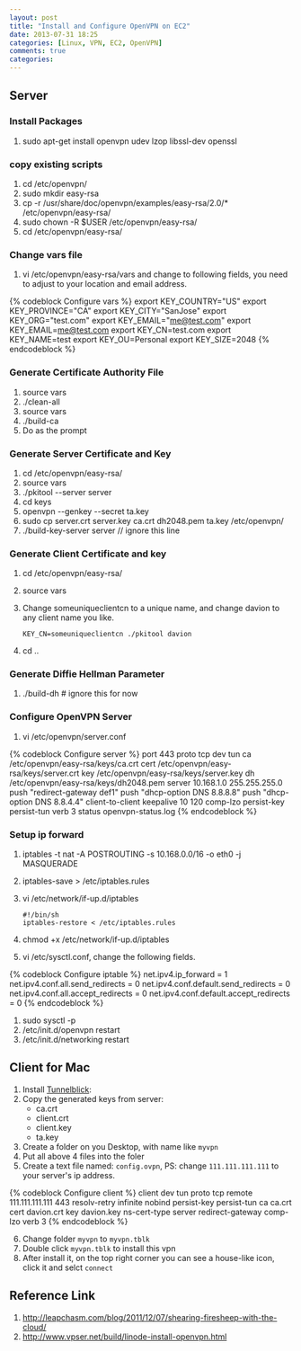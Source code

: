 ```yaml
---
layout: post
title: "Install and Configure OpenVPN on EC2"
date: 2013-07-31 18:25
categories: [Linux, VPN, EC2, OpenVPN]
comments: true
categories: 
---
```

## Server
### Install Packages
1. sudo apt-get install openvpn udev lzop libssl-dev openssl

### copy existing scripts
1. cd /etc/openvpn/
1. sudo mkdir easy-rsa
1. cp -r /usr/share/doc/openvpn/examples/easy-rsa/2.0/* /etc/openvpn/easy-rsa/
1. sudo chown -R $USER /etc/openvpn/easy-rsa/
1. cd /etc/openvpn/easy-rsa/

### Change vars file
1. vi /etc/openvpn/easy-rsa/vars and change to following fields, you need to adjust to your location and email address.

{% codeblock Configure vars %}
export KEY_COUNTRY="US"
export KEY_PROVINCE="CA"
export KEY_CITY="SanJose"
export KEY_ORG="test.com"
export KEY_EMAIL="me@test.com"
export KEY_EMAIL=me@test.com
export KEY_CN=test.com
export KEY_NAME=test
export KEY_OU=Personal
export KEY_SIZE=2048
{% endcodeblock %}

### Generate Certificate Authority File
1. source vars
1. ./clean-all
1. source vars
1. ./build-ca
1. Do as the prompt

### Generate Server Certificate and Key
1. cd /etc/openvpn/easy-rsa/
1. source vars
1. ./pkitool --server server
1. cd keys
1. openvpn --genkey --secret ta.key
1. sudo cp server.crt server.key ca.crt dh2048.pem ta.key /etc/openvpn/
1. ./build-key-server server // ignore this line

### Generate Client Certificate and key
1. cd /etc/openvpn/easy-rsa/
1. source vars
1. Change someuniqueclientcn to a unique name, and change davion to any client name you like.

	```
	KEY_CN=someuniqueclientcn ./pkitool davion
	```
1. cd ..

### Generate Diffie Hellman Parameter
1. ./build-dh # ignore this for now

### Configure OpenVPN Server
1. vi /etc/openvpn/server.conf

{% codeblock Configure server %}
port 443
proto tcp
dev tun
ca /etc/openvpn/easy-rsa/keys/ca.crt
cert /etc/openvpn/easy-rsa/keys/server.crt
key /etc/openvpn/easy-rsa/keys/server.key
dh /etc/openvpn/easy-rsa/keys/dh2048.pem
server 10.168.1.0 255.255.255.0
push "redirect-gateway def1"
push "dhcp-option DNS 8.8.8.8"
push "dhcp-option DNS 8.8.4.4"
client-to-client
keepalive 10 120
comp-lzo
persist-key
persist-tun
verb 3
status openvpn-status.log
{% endcodeblock %}

### Setup ip forward
1. iptables -t nat -A POSTROUTING -s 10.168.0.0/16 -o eth0 -j MASQUERADE
1. iptables-save > /etc/iptables.rules
1. vi /etc/network/if-up.d/iptables
	
	```
	#!/bin/sh
	iptables-restore < /etc/iptables.rules
	```
1. chmod +x /etc/network/if-up.d/iptables
1. vi /etc/sysctl.conf, change the following fields.

{% codeblock Configure iptable %}
	net.ipv4.ip_forward = 1
	net.ipv4.conf.all.send_redirects = 0
	net.ipv4.conf.default.send_redirects = 0
	net.ipv4.conf.all.accept_redirects = 0
	net.ipv4.conf.default.accept_redirects = 0
{% endcodeblock %}

1. sudo sysctl -p
1. /etc/init.d/openvpn restart
1. /etc/init.d/networking restart

## Client for Mac
1. Install [Tunnelblick](https://sourceforge.net/projects/tunnelblick/files/All%20files/Tunnelblick_3.3.dmg/download):
2. Copy the generated keys from server: 
	- ca.crt
	- client.crt
	- client.key
	- ta.key
3. Create a folder on you Desktop, with name like ```myvpn```
4. Put all above 4 files into the foler
5. Create a text file named: ```config.ovpn```, PS: change ```111.111.111.111``` to your server's ip address.

{% codeblock Configure client %}
client
dev tun
proto tcp
remote 111.111.111.111 443
resolv-retry infinite
nobind
persist-key
persist-tun
ca ca.crt
cert davion.crt
key davion.key
ns-cert-type server
redirect-gateway
comp-lzo
verb 3
{% endcodeblock %}

6. Change folder ```myvpn``` to ```myvpn.tblk```
7. Double click ```myvpn.tblk``` to install this vpn
8. After install it, on the top right corner you can see a house-like icon, click it and selct ```connect```

## Reference Link
1. http://leapchasm.com/blog/2011/12/07/shearing-firesheep-with-the-cloud/
2. http://www.vpser.net/build/linode-install-openvpn.html